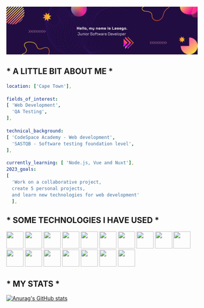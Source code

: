 ![header](modern-banner.png)

## * A LITTLE BIT ABOUT ME *

```yaml
location: ['Cape Town'],

fields_of_interest:
[ 'Web Development',
  'QA Testing',
],

technical_background: 
[ 'CodeSpace Academy - Web development',
  'SASTQB - Software testing foundation level',
],

currently_learning: [ 'Node.js, Vue and Nuxt'],
2023_goals: 
[
  'Work on a collaborative project,
  create 5 personal projects,
  and learn new technologies for web development'
  ],
```

## * SOME TECHNOLOGIES I HAVE USED *
<p>
  <img src="https://cdn.jsdelivr.net/gh/devicons/devicon/icons/c/c-line.svg" width="45" height="45"/>
<img src="https://cdn.jsdelivr.net/gh/devicons/devicon/icons/canva/canva-original.svg" width="45" height="45"/>
<img src="https://cdn.jsdelivr.net/gh/devicons/devicon/icons/css3/css3-plain.svg" width="45" height="45" />
<img src="https://cdn.jsdelivr.net/gh/devicons/devicon/icons/figma/figma-plain.svg" width="45" height="45"/>
<img src="https://cdn.jsdelivr.net/gh/devicons/devicon/icons/gimp/gimp-plain.svg" width="45" height="45"/>
<img src="https://cdn.jsdelivr.net/gh/devicons/devicon/icons/github/github-original.svg" width="45" height="45" />
<img src="https://cdn.jsdelivr.net/gh/devicons/devicon/icons/html5/html5-plain.svg" width="45" height="45"/>
<img src="https://cdn.jsdelivr.net/gh/devicons/devicon/icons/javascript/javascript-plain.svg" width="45" height="45"/>
<img src="https://cdn.jsdelivr.net/gh/devicons/devicon/icons/linux/linux-original.svg" width="45" height="45"/>
<img src="https://cdn.jsdelivr.net/gh/devicons/devicon/icons/nodejs/nodejs-plain.svg" width="45" height="45"/>
<img src="https://cdn.jsdelivr.net/gh/devicons/devicon/icons/nuxtjs/nuxtjs-plain.svg" width="45" height="45"/>
<img src="https://cdn.jsdelivr.net/gh/devicons/devicon/icons/slack/slack-original.svg" width="45" height="45"/>
<img src="https://cdn.jsdelivr.net/gh/devicons/devicon/icons/vagrant/vagrant-plain.svg" width="45" height="45"/>
<img src="https://cdn.jsdelivr.net/gh/devicons/devicon/icons/visualstudio/visualstudio-plain.svg" width="45" height="45" />
<img src="https://cdn.jsdelivr.net/gh/devicons/devicon/icons/vuejs/vuejs-plain.svg" width="45" height="45"/>
<img src="https://cdn.jsdelivr.net/gh/devicons/devicon/icons/vim/vim-plain.svg" width="45" height="45"/>
<img src="https://cdn.jsdelivr.net/gh/devicons/devicon/icons/vscode/vscode-plain.svg" width="45" height="45" />         
<p/>

## * MY STATS *

[![Anurag's GitHub stats](https://github-readme-stats.vercel.app/api?username=Chiloane-lt&theme=synthwave&show_icons=true&hide=stars,prs,contribs)](https://github.com/anuraghazra/github-readme-stats)
